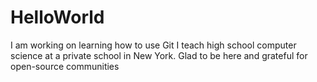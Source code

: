 # HelloWorld
I am working on learning how to use Git
I teach high school computer science at a private school in New York.
Glad to be here and grateful for open-source communities

